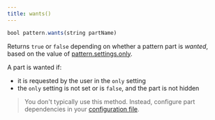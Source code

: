 ```yaml
---
title: wants()
---
```


```js
bool pattern.wants(string partName)
``` 

Returns `true` or `false` depending on whether a pattern part is *wanted*, based 
on the value of [pattern.settings.only](/settings#only).

A part is wanted if:

 - it is requested by the user in the `only` setting
 - the `only` setting is not set or is `false`, and the part is not hidden

> You don't typically use this method. Instead, configure part
> dependencies in your [configuration file](/config).

